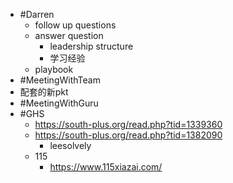 - #Darren
	- follow up questions
	- answer question
		- leadership structure
		- 学习经验
	- playbook
- #MeetingWithTeam
- 配套的新pkt
- #MeetingWithGuru
- #GHS
	- https://south-plus.org/read.php?tid=1339360
	- https://south-plus.org/read.php?tid=1382090
		- leesolvely
	- 115
		- https://www.115xiazai.com/